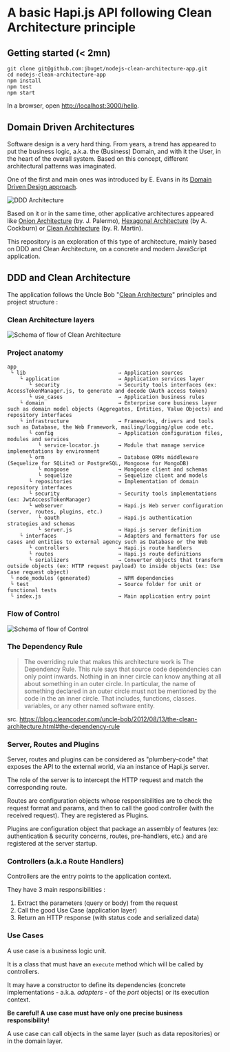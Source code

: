 # A basic Hapi.js API following Clean Architecture principle

## Getting started (< 2mn)

```
git clone git@github.com:jbuget/nodejs-clean-architecture-app.git
cd nodejs-clean-architecture-app
npm install
npm test
npm start
```

In a browser, open [http://localhost:3000/hello](http://localhost:3000/hello).

## Domain Driven Architectures

Software design is a very hard thing. From years, a trend has appeared to put the business logic, a.k.a. the (Business) Domain, and with it the User, in the heart of the overall system. Based on this concept, different architectural patterns was imaginated. 

One of the first and main ones was introduced by E. Evans in its [Domain Driven Design approach](http://dddsample.sourceforge.net/architecture.html).

![DDD Architecture](/doc/DDD_architecture.jpg)

Based on it or in the same time, other applicative architectures appeared like [Onion Architecture](https://jeffreypalermo.com/2008/07/the-onion-architecture-part-1/) (by. J. Palermo), [Hexagonal Architecture](https://alistair.cockburn.us/hexagonal-architecture/) (by A. Cockburn) or [Clean Architecture](https://8thlight.com/blog/uncle-bob/2012/08/13/the-clean-architecture.html) (by. R. Martin).

This repository is an exploration of this type of architecture, mainly based on DDD and Clean Architecture, on a concrete and modern JavaScript application.
 
## DDD and Clean Architecture

The application follows the Uncle Bob "[Clean Architecture](https://8thlight.com/blog/uncle-bob/2012/08/13/the-clean-architecture.html)" principles and project structure :

### Clean Architecture layers

![Schema of flow of Clean Architecture](/doc/Uncle_Bob_Clean_Architecture.jpg)

### Project anatomy

```
app 
 └ lib                              → Application sources 
    └ application                   → Application services layer
       └ security                   → Security tools interfaces (ex: AccessTokenManager.js, to generate and decode OAuth access token)
       └ use_cases                  → Application business rules 
    └ domain                        → Enterprise core business layer such as domain model objects (Aggregates, Entities, Value Objects) and repository interfaces
    └ infrastructure                → Frameworks, drivers and tools such as Database, the Web Framework, mailing/logging/glue code etc.
       └ config                     → Application configuration files, modules and services
          └ service-locator.js      → Module that manage service implementations by environment
       └ orm                        → Database ORMs middleware (Sequelize for SQLite3 or PostgreSQL, Mongoose for MongoDB)
          └ mongoose                → Mongoose client and schemas
          └ sequelize               → Sequelize client and models
       └ repositories               → Implementation of domain repository interfaces
       └ security                   → Security tools implementations (ex: JwtAccessTokenManager)
       └ webserver                  → Hapi.js Web server configuration (server, routes, plugins, etc.)
          └ oauth                   → Hapi.js authentication strategies and schemas
          └ server.js               → Hapi.js server definition
    └ interfaces                    → Adapters and formatters for use cases and entities to external agency such as Database or the Web
       └ controllers                → Hapi.js route handlers
       └ routes                     → Hapi.js route definitions
       └ serializers                → Converter objects that transform outside objects (ex: HTTP request payload) to inside objects (ex: Use Case request object)
 └ node_modules (generated)         → NPM dependencies
 └ test                             → Source folder for unit or functional tests
 └ index.js                         → Main application entry point
```

### Flow of Control

![Schema of flow of Control](/doc/Hapijs_Clean_Architecture.svg)

### The Dependency Rule

> The overriding rule that makes this architecture work is The Dependency Rule. This rule says that source code dependencies can only point inwards. Nothing in an inner circle can know anything at all about something in an outer circle. In particular, the name of something declared in an outer circle must not be mentioned by the code in the an inner circle. That includes, functions, classes. variables, or any other named software entity.
  
src. https://blog.cleancoder.com/uncle-bob/2012/08/13/the-clean-architecture.html#the-dependency-rule

### Server, Routes and Plugins

Server, routes and plugins can be considered as "plumbery-code" that exposes the API to the external world, via an instance of Hapi.js server. 

The role of the server is to intercept the HTTP request and match the corresponding route.

Routes are configuration objects whose responsibilities are to check the request format and params, and then to call the good controller (with the received request). They are registered as Plugins.

Plugins are configuration object that package an assembly of features (ex: authentication & security concerns, routes, pre-handlers, etc.) and are registered at the server startup.    

### Controllers (a.k.a Route Handlers)

Controllers are the entry points to the application context.

They have 3 main responsibilities :

1. Extract the parameters (query or body) from the request
2. Call the good Use Case (application layer)
3. Return an HTTP response (with status code and serialized data)

### Use Cases

A use case is a business logic unit.

It is a class that must have an `execute` method which will be called by controllers.

It may have a constructor to define its dependencies (concrete implementations - a.k.a. _adapters_ - of the _port_ objects) or its execution context.

**Be careful! A use case must have only one precise business responsibility!**

A use case can call objects in the same layer (such as data repositories) or in the domain layer.
